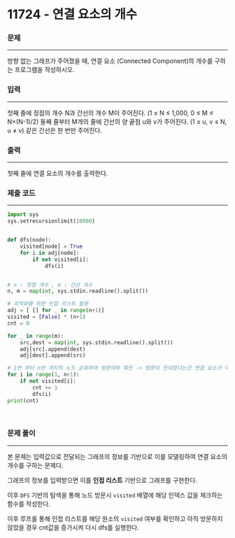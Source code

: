 # 11724 - 연결 요소의 개수

### 문제
---
방향 없는 그래프가 주어졌을 때, 연결 요소 (Connected Component)의 개수를 구하는 프로그램을 작성하시오.

### 입력
---
첫째 줄에 정점의 개수 N과 간선의 개수 M이 주어진다. (1 ≤ N ≤ 1,000, 0 ≤ M ≤ N×(N-1)/2) 둘째 줄부터 M개의 줄에 간선의 양 끝점 u와 v가 주어진다. (1 ≤ u, v ≤ N, u ≠ v) 같은 간선은 한 번만 주어진다.

### 출력
---
첫째 줄에 연결 요소의 개수를 출력한다.

### 제출 코드
---
```python
import sys
sys.setrecursionlimit(10000)


def dfs(node):
    visited[node] = True
    for i in adj[node]:
        if not visited[i]:
            dfs(i)


# n : 정점 개수 , m : 간선 개수
n, m = map(int, sys.stdin.readline().split())

# 최적화를 위한 인접 리스트 활용
adj = [ [] for _ in range(n+1)]
visited = [False] * (n+1)
cnt = 0

for _ in range(m):
    src,dest = map(int, sys.stdin.readline().split())
    adj[src].append(dest)
    adj[dest].append(src)

# 1번 부터 n번 까지의 노드 순회하며 방문여부 확인 -> 방문이 안되었다는건 연결 요소가 아니라는 것
for i in range(1, n+1):         
    if not visited[i]:
        cnt += 1
        dfs(i)
print(cnt)
```
<br>

### 문제 풀이
---

본 문제는 입력값으로 전달되는 그래프의 정보를 기반으로 이를 모델링하여 연결 요소의 개수를 구하는 문제다.

그래프의 정보를 입력받으면 이를 **인접 리스트** 기반으로 그래프를 구현한다.

이후 `DFS` 기반의 탐색을 통해 노드 방문시 `visited` 배열에 해당 인덱스 값을 체크하는 함수를 작성한다.

이후 루프를 통해 인접 리스트를 해당 원소의 `visited` 여부를 확인하고 아직 방문하지 않았을 경우 cnt값을 증가시켜 다시 dfs를 실행한다.

